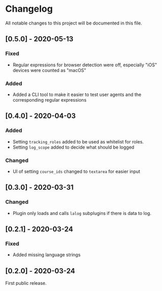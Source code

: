 # Changelog
All notable changes to this project will be documented in this file.

## [0.5.0] - 2020-05-13
### Fixed
- Regular expressions for browser detection were off, especially "iOS" devices were counted as "macOS"
### Added
- Added a CLI tool to make it easier to test user agents and the corresponding regular expressions

## [0.4.0] - 2020-04-03
### Added
- Setting `tracking_roles` added to be used as whitelist for roles.
- Setting `log_scope` added to decide what should be logged
### Changed
- UI of setting `course_ids` changed to `textarea` for easier input

## [0.3.0] - 2020-03-31
### Changed
- Plugin only loads and calls `lalog` subplugins if there is data to log.

## [0.2.1] - 2020-03-24
### Fixed
- Added missing language strings

## [0.2.0] - 2020-03-24
First public release.
